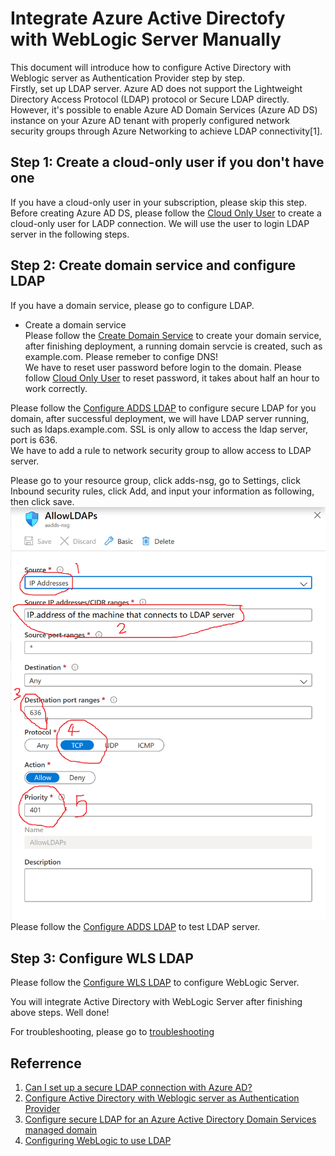 
# Integrate Azure Active Directofy with WebLogic Server Manually  
This document will introduce how to configure Active Directory with Weblogic server as Authentication Provider step by step.  
Firstly, set up LDAP server.  Azure AD does not support the Lightweight Directory Access Protocol (LDAP) protocol or Secure LDAP directly. However, it's possible to enable Azure AD Domain Services (Azure AD DS) instance on your Azure AD tenant with properly configured network security groups through Azure Networking to achieve LDAP connectivity[1].  

## Step 1: Create a cloud-only user if you don't have one  
If you have a cloud-only user in your subscription, please skip this step.  
Before creating Azure AD DS, please follow the [Cloud Only User](cloud-only-user.md) to create a cloud-only user for LADP connection. We will use the user to login LDAP server in the following steps.  

## Step 2: Create domain service and configure LDAP  
If you have a domain service, please go to configure LDAP.  
* Create a domain service  
Please follow the [Create Domain Service](create-domain-service.md) to create your domain service, after finishing deployment, a running domain servcie is created, such as example.com. Please remeber to confige DNS!  
We have to reset user password before login to the domain. Please follow [Cloud Only User](cloud-only-user.md) to reset password, it takes about half an hour to work correctly.  

Please follow the [Configure ADDS LDAP](configure-ad-ds-ldap.md) to configure secure LDAP for you domain, after successful deployment, we will have LDAP server running, such as ldaps.example.com. SSL is only allow to access the ldap server, port is 636.  
We have to add a rule to network security group to allow access to LDAP server.  

Please go to your resource group, click adds-nsg, go to Settings, click Inbound security rules, click Add, and input your information as following, then click save.  
![Create rule to allow LDAP access](images/img-allowldaps.PNG)
Please follow the [Configure ADDS LDAP](configure-ad-ds-ldap.md) to test LDAP server.  

## Step 3: Configure WLS LDAP  
Please follow the [Configure WLS LDAP](configure-wls-ldap.md) to configure WebLogic Server.  

You will integrate Active Directory with WebLogic Server after finishing above steps. Well done!  

For troubleshooting, please go to [troubleshooting](troubleshooting.md)   

## Referrence
1. [Can I set up a secure LDAP connection with Azure AD?](https://docs.microsoft.com/en-us/azure/active-directory/fundamentals/active-directory-faq)  
2. [Configure Active Directory with Weblogic server as Authentication Provider](https://insideclouldworld.wordpress.com/2016/08/21/configure-active-directory-with-weblogic-server-as-authentication-provider/)  
3. [Configure secure LDAP for an Azure Active Directory Domain Services managed domain](https://docs.microsoft.com/en-us/azure/active-directory-domain-services/tutorial-configure-ldaps)  
4. [Configuring WebLogic to use LDAP](https://docs.oracle.com/en/middleware/enterprise-data-quality/12.2.1.3/secure/configuring-weblogic-use-ldap.html#GUID-2E31FC0B-6934-441E-AA4B-3F57A70ABA68)  